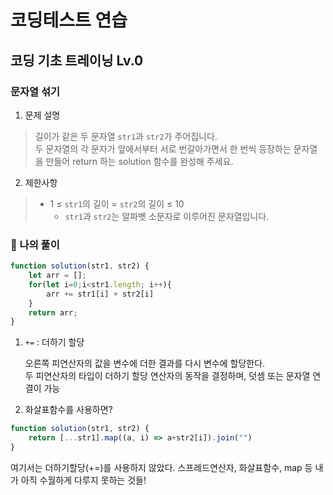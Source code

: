 # 코딩테스트 연습
## 코딩 기초 트레이닝 Lv.0

### 문자열 섞기

1. 문제 설명
> 
> 길이가 같은 두 문자열 `str1`과 `str2`가 주어집니다. <br/>
> 두 문자열의 각 문자가 앞에서부터 서로 번갈아가면서 한 번씩 등장하는 문자열을 만들어 return 하는 solution 함수를 완성해 주세요.

2. 제한사항
> - 1 ≤ `str1`의 길이 = `str2`의 길이 ≤ 10
>   - `str1`과 `str2`는 알파벳 소문자로 이루어진 문자열입니다.


### 🦈 나의 풀이
```javascript
function solution(str1, str2) {
    let arr = [];
    for(let i=0;i<str1.length; i++){
        arr += str1[i] + str2[i]
    }
    return arr;
}
```

1. `+=` : 더하기 할당

   오른쪽 피연산자의 값을 변수에 더한 결과를 다시 변수에 할당한다.<br/>
   두 피연산자의 타입이 더하기 할당 연산자의 동작을 결정하며, 덧셈 또는 문자열 연결이 가능

2. 화살표함수를 사용하면?

```javascript
function solution(str1, str2) {
    return [...str1].map((a, i) => a+str2[i]).join("")
}
```
여기서는 더하기할당(+=)를 사용하지 않았다. 스프레드연산자, 화살표함수, map 등 내가 아직 수월하게 다루지 못하는 것들!